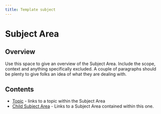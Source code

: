 ```yaml
---
title: Template subject
---
```


# Subject Area

## Overview

Use this space to give an overview of the Subject Area. Include the scope, context and anything specifically excluded. A couple of paragraphs should be plenty to give folks an idea of what they are dealing with.

## Contents

- [Topic](./topic.md) - links to a topic within the Subject Area
- [Child Subject Area](./child_subject/README.md) - Links to a Subject Area contained within this one.
